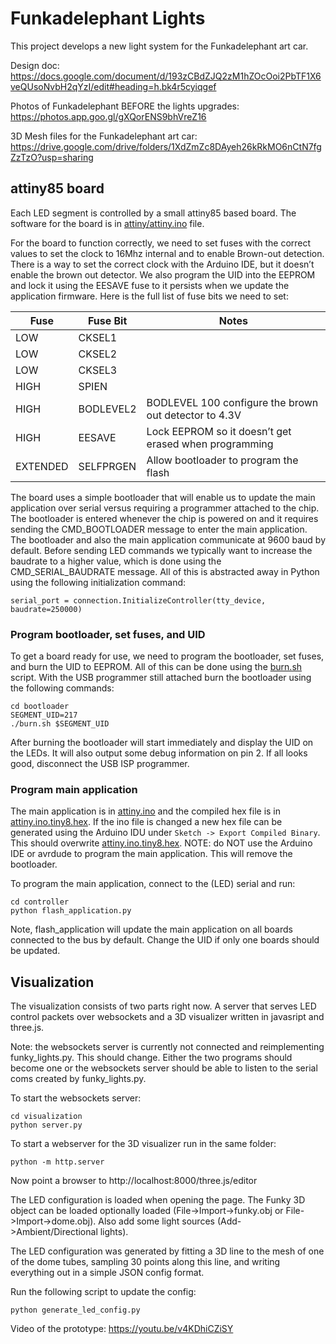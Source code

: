 # Funkadelephant Lights
This project develops a new light system for the Funkadelephant art car. 

Design doc:
https://docs.google.com/document/d/193zCBdZJQ2zM1hZOcOoi2PbTF1X6veQUsoNvbH2qYzI/edit#heading=h.bk4r5cyiqgef

Photos of Funkadelephant BEFORE the lights upgrades:
https://photos.app.goo.gl/gXQorENS9bhVreZ16

3D Mesh files for the Funkadelephant art car:
https://drive.google.com/drive/folders/1XdZmZc8DAyeh26kRkMO6nCtN7fgZzTzO?usp=sharing

## attiny85 board
Each LED segment is controlled by a small attiny85 based board. The software for the board is in [attiny/attiny.ino](attiny/attiny.ino) file.

For the board to function correctly, we need to set fuses with the correct values to set the clock to 16Mhz internal and to enable Brown-out detection. There is a way to set the correct clock with the Arduino IDE, but it doesn’t enable the brown out detector. We also program the UID into the EEPROM and lock it using the EESAVE fuse to it persists when we update the application firmware. 
Here is the full list of fuse bits we need to set:

| Fuse          | Fuse Bit      | Notes                                                             |
| ------------- | ------------- | ----------------------------------------------------------------- |
| LOW           | CKSEL1        |                                                                   |
| LOW           | CKSEL2        |                                                                   |
| LOW           | CKSEL3        |                                                                   |
| HIGH          | SPIEN         |                                                                   |
| HIGH          | BODLEVEL2     | BODLEVEL 100 configure the brown out detector to 4.3V             | 
| HIGH          | EESAVE        | Lock EEPROM so it doesn’t get erased when programming             |
| EXTENDED      | SELFPRGEN     | Allow bootloader to program the flash                             |   

The board uses a simple bootloader that will enable us to update the main application over serial versus requiring a programmer attached to the chip. The bootloader is entered whenever the chip is powered on and it requires sending the CMD_BOOTLOADER message to enter the main application. The bootloader and also the main application communicate at 9600 baud by default. Before sending LED commands we typically want to increase the baudrate to a higher value, which is done using the CMD_SERIAL_BAUDRATE message. All of this is abstracted away in Python using the following initialization command:
``` 
serial_port = connection.InitializeController(tty_device, baudrate=250000)
``` 

### Program bootloader, set fuses, and UID
To get a board ready for use, we need to program the bootloader, set fuses, and burn the UID to EEPROM. All of this can be done using the [burn.sh](bootloader/burn.sh) script. With the USB programmer still attached burn the bootloader using the following commands:
``` 
cd bootloader
SEGMENT_UID=217
./burn.sh $SEGMENT_UID
``` 
After burning the bootloader will start immediately and display the UID on the LEDs. It will also output some debug information on pin 2.
If all looks good, disconnect the USB ISP programmer.

### Program main application 
The main application is in [attiny.ino](attiny/attiny.ino) and the compiled hex file is in [attiny.ino.tiny8.hex](attiny/attiny.ino.tiny8.hex). If the ino file is changed a new hex file can be generated using the Arduino IDU under `Sketch -> Export Compiled Binary`. This should overwrite [attiny.ino.tiny8.hex](attiny/attiny.ino.tiny8.hex).
NOTE: do NOT use the Arduino IDE or avrdude to program the main application. This will remove the bootloader.

To program the main application, connect to the (LED) serial and run:
``` 
cd controller
python flash_application.py
``` 
Note, flash_application will update the main application on all boards connected to the bus by default. Change the UID if only one boards should be updated.


## Visualization

The visualization consists of two parts right now. A server that serves LED control packets over websockets and a 3D visualizer written in javasript and three.js.

Note: the websockets server is currently not connected and reimplementing funky_lights.py. This should change. Either the two programs should become one or the websockets server should be able to listen to the serial coms created by funky_lights.py.

To start the websockets server:
``` 
cd visualization
python server.py
``` 

To start a webserver for the 3D visualizer run in the same folder:
``` 
python -m http.server
``` 

Now point a browser to http://localhost:8000/three.js/editor 

The LED configuration is loaded when opening the page. The Funky 3D object can be loaded optionally loaded (File->Import->funky.obj or File->Import->dome.obj). Also add some light sources (Add->Ambient/Directional lights).

The LED configuration was generated by fitting a 3D line to the mesh of one of the dome tubes, sampling 30 points along this line, and writing everything out in a simple JSON config format.

Run the following script to update the config:
``` 
python generate_led_config.py
``` 

Video of the prototype: https://youtu.be/v4KDhiCZiSY
